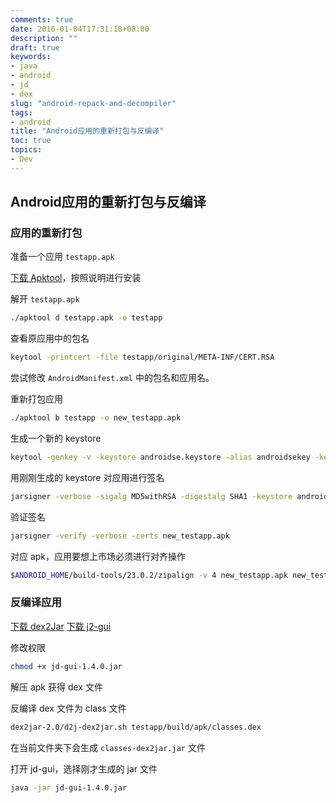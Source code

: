 ```yaml
---
comments: true
date: 2016-01-04T17:31:18+08:00
description: ""
draft: true
keywords:
- java
- android
- jd
- dex
slug: "android-repack-and-decompiler"
tags:
- android
title: "Android应用的重新打包与反编译"
toc: true
topics:
- Dev
---
```


## Android应用的重新打包与反编译

### 应用的重新打包

准备一个应用 `testapp.apk`

[下载 Apktool](http://ibotpeaches.github.io/Apktool/install/)，按照说明进行安装

解开 `testapp.apk`

```bash
./apktool d testapp.apk -o testapp
```

查看原应用中的包名

```bash
keytool -printcert -file testapp/original/META-INF/CERT.RSA
```

尝试修改 `AndroidManifest.xml` 中的包名和应用名。

重新打包应用

```bash
./apktool b testapp -o new_testapp.apk
```

生成一个新的 keystore

```bash
keytool -genkey -v -keystore androidse.keystore -alias androidsekey -keyalg RSA -keysize 2048 -validity 365
```

用刚刚生成的 keystore 对应用进行签名

```bash
jarsigner -verbose -sigalg MD5withRSA -digestalg SHA1 -keystore androidse.keystore new_testapp.apk androidsekey
```

验证签名

```bash
jarsigner -verify -verbose -certs new_testapp.apk
```

对应 apk，应用要想上市场必须进行对齐操作

```bash
$ANDROID_HOME/build-tools/23.0.2/zipalign -v 4 new_testapp.apk new_testapp_align.apk
```

### 反编译应用

[下载 dex2Jar](https://github.com/pxb1988/dex2jar)
[下载 j2-gui](http://jd.benow.ca/)

修改权限

```bash
chmod +x jd-gui-1.4.0.jar
```

解压 apk 获得 dex 文件

反编译 dex 文件为 class 文件

```bash
dex2jar-2.0/d2j-dex2jar.sh testapp/build/apk/classes.dex
```

在当前文件夹下会生成 `classes-dex2jar.jar` 文件

打开 jd-gui，选择刚才生成的 jar 文件

```bash
java -jar jd-gui-1.4.0.jar
```





